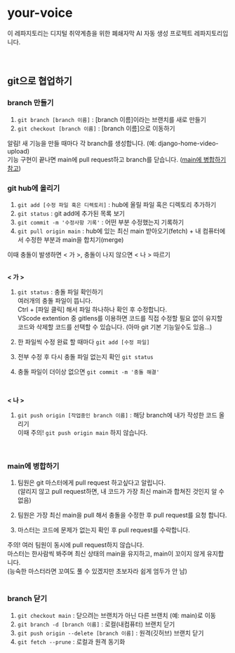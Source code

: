 # your-voice
이 레파지토리는 디지털 취약계층을 위한 폐쇄자막 AI 자동 생성 프로젝트 레파지토리입니다.  
<br>
<br>

## git으로 협업하기

### branch 만들기  
1. `git branch [branch 이름]` : [branch 이름]이라는 브랜치를 새로 만들기
2. `git checkout [branch 이름]` : [branch 이름]으로 이동하기

알림! 새 기능을 만들 때마다 각 branch를 생성합니다. (예: django-home-video-upload)  
기능 구현이 끝나면 main에 pull request하고 branch를 닫습니다. ([main에 병합하기 참고](#main에-병합하기))
<br>

### git hub에 올리기
1. `git add [수정 파일 혹은 디렉토리]` : hub에 올릴 파일 혹은 디렉토리 추가하기
2. `git status` : git add에 추가된 목록 보기
3. `git commit -m '수정사항 기록'` : 어떤 부분 수정했는지 기록하기
4. `git pull origin main` : hub에 있는 최신 main 받아오기(fetch) + 내 컴퓨터에서 수정한 부분과 main을 합치기(merge)

이때 충돌이 발생하면 < 가 >, 충돌이 나지 않으면 < 나 > 따르기  
<br>

<b>< 가 ></b>  
1. `git status` : 충돌 파일 확인하기  
여러개의 충돌 파일이 뜹니다.  
Ctrl + [파일 클릭] 해서 파일 하나하나 확인 후 수정합니다.  
VScode extention 중 gitlens를 이용하면 코드를 직접 수정할 필요 없이 유지할 코드와 삭제할 코드를 선택할 수 있습니다. (아마 git 기본 기능일수도 있음...)

2. 한 파일씩 수정 완료 할 때마다 `git add [수정 파일]`

3. 전부 수정 후 다시 충돌 파일 없는지 확인 `git status`

4. 충돌 파일이 더이상 없으면 `git commit -m '충돌 해결'`
<br>

<b>< 나 ></b>
1. `git push origin [작업중인 branch 이름]` : 해당 branch에 내가 작성한 코드 올리기  
이때 주의! `git push origin main` 하지 않습니다.
<br>

### main에 병합하기
1. 팀원은 git 마스터에게 pull request 하고싶다고 알립니다.  
   (알리지 않고 pull request하면, 내 코드가 가장 최신 main과 합쳐진 것인지 알 수 없음)

2. 팀원은 가장 최신 main을 pull 해서 충돌을 수정한 후 pull request를 요청 합니다.

3. 마스터는 코드에 문제가 없는지 확인 후 pull request를 수락합니다.

주의! 여러 팀원이 동시에 pull request하지 않습니다.  
마스터는 한사람씩 봐주며 최신 상태의 main을 유지하고, main이 꼬이지 않게 유지합니다.  
(능숙한 마스터라면 꼬여도 풀 수 있겠지만 초보자라 쉽게 엄두가 안 남)  
<br>

### branch 닫기
1. `git checkout main` : 닫으려는 브랜치가 아닌 다른 브랜치 (예: main)로 이동
2. `git branch -d [branch 이름]` : 로컬(내컴퓨터) 브랜치 닫기
3. `git push origin --delete [branch 이름]` : 원격(깃허브) 브랜치 닫기
4. `git fetch --prune` : 로컬과 원격 동기화
   
